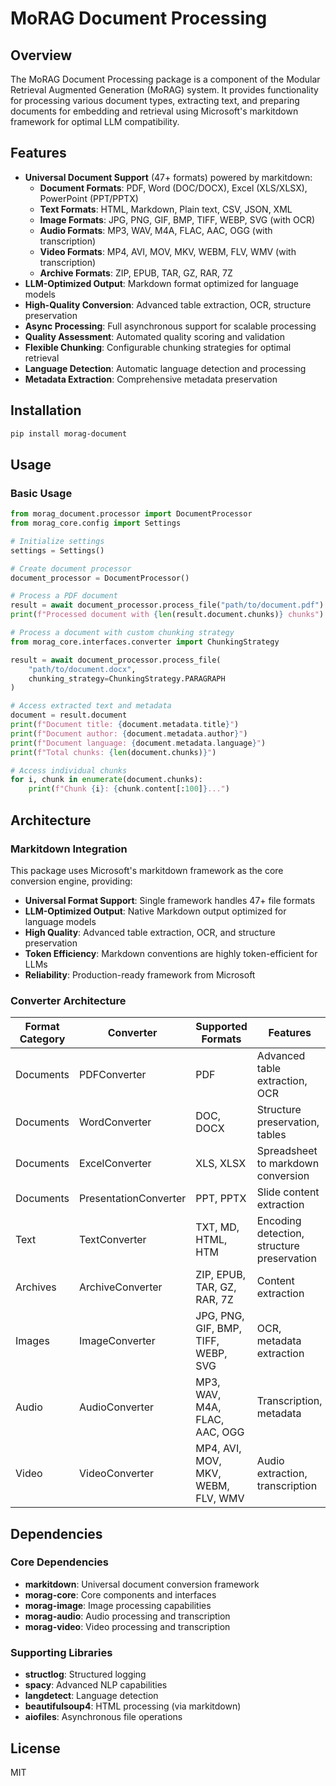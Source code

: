 # MoRAG Document Processing

## Overview

The MoRAG Document Processing package is a component of the Modular Retrieval Augmented Generation (MoRAG) system. It provides functionality for processing various document types, extracting text, and preparing documents for embedding and retrieval using Microsoft's markitdown framework for optimal LLM compatibility.

## Features

- **Universal Document Support** (47+ formats) powered by markitdown:
  - **Document Formats**: PDF, Word (DOC/DOCX), Excel (XLS/XLSX), PowerPoint (PPT/PPTX)
  - **Text Formats**: HTML, Markdown, Plain text, CSV, JSON, XML
  - **Image Formats**: JPG, PNG, GIF, BMP, TIFF, WEBP, SVG (with OCR)
  - **Audio Formats**: MP3, WAV, M4A, FLAC, AAC, OGG (with transcription)
  - **Video Formats**: MP4, AVI, MOV, MKV, WEBM, FLV, WMV (with transcription)
  - **Archive Formats**: ZIP, EPUB, TAR, GZ, RAR, 7Z
- **LLM-Optimized Output**: Markdown format optimized for language models
- **High-Quality Conversion**: Advanced table extraction, OCR, structure preservation
- **Async Processing**: Full asynchronous support for scalable processing
- **Quality Assessment**: Automated quality scoring and validation
- **Flexible Chunking**: Configurable chunking strategies for optimal retrieval
- **Language Detection**: Automatic language detection and processing
- **Metadata Extraction**: Comprehensive metadata preservation

## Installation

```bash
pip install morag-document
```

## Usage

### Basic Usage

```python
from morag_document.processor import DocumentProcessor
from morag_core.config import Settings

# Initialize settings
settings = Settings()

# Create document processor
document_processor = DocumentProcessor()

# Process a PDF document
result = await document_processor.process_file("path/to/document.pdf")
print(f"Processed document with {len(result.document.chunks)} chunks")

# Process a document with custom chunking strategy
from morag_core.interfaces.converter import ChunkingStrategy

result = await document_processor.process_file(
    "path/to/document.docx",
    chunking_strategy=ChunkingStrategy.PARAGRAPH
)

# Access extracted text and metadata
document = result.document
print(f"Document title: {document.metadata.title}")
print(f"Document author: {document.metadata.author}")
print(f"Document language: {document.metadata.language}")
print(f"Total chunks: {len(document.chunks)}")

# Access individual chunks
for i, chunk in enumerate(document.chunks):
    print(f"Chunk {i}: {chunk.content[:100]}...")
```

## Architecture

### Markitdown Integration

This package uses Microsoft's markitdown framework as the core conversion engine, providing:

- **Universal Format Support**: Single framework handles 47+ file formats
- **LLM-Optimized Output**: Native Markdown output optimized for language models
- **High Quality**: Advanced table extraction, OCR, and structure preservation
- **Token Efficiency**: Markdown conventions are highly token-efficient for LLMs
- **Reliability**: Production-ready framework from Microsoft

### Converter Architecture

| Format Category | Converter | Supported Formats | Features |
|----------------|-----------|-------------------|----------|
| Documents | PDFConverter | PDF | Advanced table extraction, OCR |
| Documents | WordConverter | DOC, DOCX | Structure preservation, tables |
| Documents | ExcelConverter | XLS, XLSX | Spreadsheet to markdown conversion |
| Documents | PresentationConverter | PPT, PPTX | Slide content extraction |
| Text | TextConverter | TXT, MD, HTML, HTM | Encoding detection, structure preservation |
| Archives | ArchiveConverter | ZIP, EPUB, TAR, GZ, RAR, 7Z | Content extraction |
| Images | ImageConverter | JPG, PNG, GIF, BMP, TIFF, WEBP, SVG | OCR, metadata extraction |
| Audio | AudioConverter | MP3, WAV, M4A, FLAC, AAC, OGG | Transcription, metadata |
| Video | VideoConverter | MP4, AVI, MOV, MKV, WEBM, FLV, WMV | Audio extraction, transcription |

## Dependencies

### Core Dependencies
- **markitdown**: Universal document conversion framework
- **morag-core**: Core components and interfaces
- **morag-image**: Image processing capabilities
- **morag-audio**: Audio processing and transcription
- **morag-video**: Video processing and transcription

### Supporting Libraries
- **structlog**: Structured logging
- **spacy**: Advanced NLP capabilities
- **langdetect**: Language detection
- **beautifulsoup4**: HTML processing (via markitdown)
- **aiofiles**: Asynchronous file operations

## License

MIT